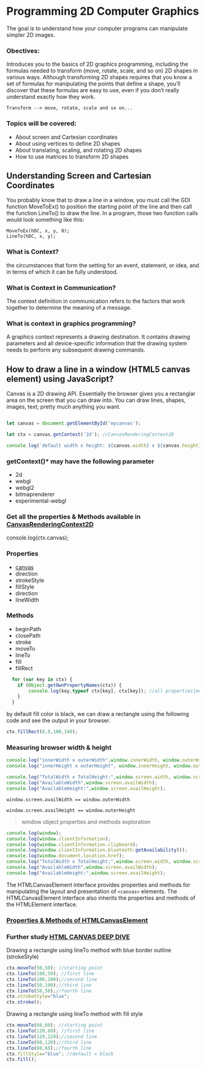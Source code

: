 # Programming 2D Computer Graphics
The goal is to understand how your computer programs can manipulate simpler 2D images.

### Obectives:
Introduces you to the basics of 2D graphics programming, including the formulas needed to transform (move, rotate, scale, and so on) 2D shapes in
various ways. Although transforming 2D shapes requires that you know a set of formulas for manipulating the points that define a shape, you’ll discover that these formulas are easy to use, even if you don’t really understand exactly how they work.

`Transform --> move, rotate, scale and so on...`

### Topics will be covered:
* About screen and Cartesian coordinates
* About using vertices to define 2D shapes
* About translating, scaling, and rotating 2D shapes
* How to use matrices to transform 2D shapes

## Understanding Screen and Cartesian Coordinates
You probably know that to draw a line in a window, you must call the GDI function MoveToEx() to position the starting point of the line and then call the function LineTo() to draw the line. In a program, those two function calls would look something like this:

```
MoveToEx(hDC, x, y, 0);
LineTo(hDC, x, y);
```

### What is Context?
the circumstances that form the setting for an event, statement, or idea, and in terms of which it can be fully understood.

### What is Context in Communication? 
The context definition in communication refers to the factors that work together to determine the meaning of a message.

### What is context in graphics programming?
A graphics context represents a drawing destination. It contains drawing parameters and all device-specific information that the drawing system needs to perform any subsequent drawing commands.


## How to draw a line in a window (HTML5 canvas element) using JavaScript?
Canvas is a 2D drawing API. Essentially the browser gives you a rectanglar area on the screen that you can draw into. You can draw lines, shapes, images, text; pretty much anything you want.

```js

let canvas = document.getElementById('mycanvas');

let ctx = canvas.getContext('2d'); //CanvasRenderingContext2D

console.log(`default width x height: ${canvas.width} x ${canvas.height}`);

```
### getContext()* may have the following parameter
* 2d
* webgl
* webgl2
* bitmaprenderer
* experimental-webgl

### Get all the properties & Methods available in [CanvasRenderingContext2D](https://developer.mozilla.org/en-US/docs/Web/API/CanvasRenderingContext2D)
console.log(ctx.canvas);

### Properties
* [canvas](https://developer.mozilla.org/en-US/docs/Web/API/Canvas_API)
* direction
* strokeStyle
* fillStyle
* direction 
* lineWidth

### Methods
* beginPath
* closePath
* stroke
* moveTo
* lineTo
* fill
* fillRect


```js
  for (var key in ctx) {
    if (Object.getOwnPropertyNames(ctx)) {
        console.log(key,typeof ctx[key], ctx[key]); //all properties|methos and their default value
    }
  }
  ```

by default fill color is black, we can draw a rectangle using the following code and see the output in your browser.
```js
ctx.fillRect(0,0,100,140);
```

### Measuring browser width & height
```js
console.log("innerWidth x outerWidth",window.innerWidth, window.outerWidth);
console.log("innerHeight x outerHeight", window.innerHeight, window.outerHeight);

console.log("TotalWidth x TotalHeight:",window.screen.width, window.screen.height);
console.log("AvailableWidth",window.screen.availWidth);
console.log("AvailableHeight:",window.screen.availHeight);

```
`window.screen.availWidth == window.outerWidth`

`window.screen.availHeight == window.outerHeight`

> window object properties and methods exploration

```js
console.log(window);
console.log(window.clientInformation);
console.log(window.clientInformation.clipboard);
console.log(window.clientInformation.bluetooth.getAvailability());
console.log(window.document.location.href);
console.log("TotalWidth x TotalHeight:",window.screen.width, window.screen.height);
console.log("AvailableWidth",window.screen.availWidth);
console.log("AvailableHeight:",window.screen.availHeight);
```


The HTMLCanvasElement interface provides properties and methods for manipulating the layout and presentation of `<canvas>` elements. The HTMLCanvasElement interface also inherits the properties and methods of the HTMLElement interface.
### [Properties & Methods of HTMLCanvasElement](https://developer.mozilla.org/en-US/docs/Web/API/HTMLElement)

### Further study [HTML CANVAS DEEP DIVE](https://joshondesign.com/p/books/canvasdeepdive/toc.html)

Drawing a rectangle using lineTo method with blue border outline (strokeStyle)
```js
ctx.moveTo(50,50); //starting point
ctx.lineTo(100,50); //first line
ctx.lineTo(100,100);//second line
ctx.lineTo(50,100);//third line
ctx.lineTo(50,50);//fourth line
ctx.strokeStyle="blue";
ctx.stroke();
```

Drawing a rectangle using lineTo method with fill style
```js
ctx.moveTo(60,60); //starting point
ctx.lineTo(120,60); //first line
ctx.lineTo(120,120);//second line
ctx.lineTo(60,120);//third line
ctx.lineTo(60,60);//fourth line
ctx.fillStyle="blue"; //default = black
ctx.fill();
```